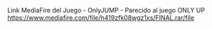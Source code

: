 Link MediaFire del Juego - OnlyJUMP - Parecido al juego ONLY UP 
https://www.mediafire.com/file/h419zfk08wgz1xs/FINAL.rar/file
